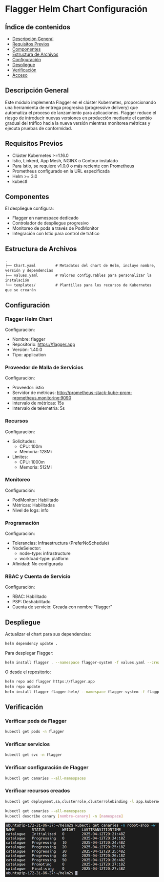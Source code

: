 # Flagger Helm Chart Configuración

## Índice de contenidos
* [Descripción General](#descripcion)
* [Requisitos Previos](#requisitos)
* [Componentes](#componentes)
* [Estructura de Archivos](#estructura)
* [Configuración](#configuracion)
* [Despliegue](#despliegue)
* [Verificación](#verificacion)
* [Acceso](#acceso)
  
<a name="descripcion"></a>
## Descripción General
Este módulo implementa Flagger en el clúster Kubernetes, proporcionando una herramienta de entrega progresiva (progressive delivery) que automatiza el proceso de lanzamiento para aplicaciones. Flagger reduce el riesgo de introducir nuevas versiones en producción mediante el cambio gradual del tráfico hacia la nueva versión mientras monitorea métricas y ejecuta pruebas de conformidad.

<a name="requisitos"></a>
## Requisitos Previos
- Clúster Kubernetes >=1.16.0
- Istio, Linkerd, App Mesh, NGINX o Contour instalado
- Para Istio, se requiere v1.0.0 o más reciente con Prometheus
- Prometheus configurado en la URL especificada
- Helm >= 3.0
- kubectl

<a name="componentes"></a>
## Componentes
El despliegue configura:
- Flagger en namespace dedicado
- Controlador de despliegue progresivo
- Monitoreo de pods a través de PodMonitor
- Integración con Istio para control de tráfico

<a name="estructura"></a>
## Estructura de Archivos
```
.
├── Chart.yaml         # Metadatos del chart de Helm, incluye nombre, versión y dependencias
├── values.yaml        # Valores configurables para personalizar la instalación
└── templates/         # Plantillas para los recursos de Kubernetes que se crearán
```

<a name="configuracion"></a>
## Configuración
### Flagger Helm Chart
Configuración:
- Nombre: flagger
- Repositorio: https://flagger.app
- Versión: 1.40.0
- Tipo: application

### Proveedor de Malla de Servicios
Configuración:
- Proveedor: istio
- Servidor de métricas: http://prometheus-stack-kube-prom-prometheus.monitoring:9090
- Intervalo de métricas: 15s
- Intervalo de telemetría: 5s

### Recursos
Configuración:
- Solicitudes:
  - CPU: 100m
  - Memoria: 128Mi
- Límites:
  - CPU: 1000m
  - Memoria: 512Mi

### Monitoreo
Configuración:
- PodMonitor: Habilitado
- Métricas: Habilitadas
- Nivel de logs: info

### Programación
Configuración:
- Tolerancias: Infraestructura (PreferNoSchedule)
- NodeSelector:
  - node-type: infrastructure
  - workload-type: platform
- Afinidad: No configurada

### RBAC y Cuenta de Servicio
Configuración:
- RBAC: Habilitado
- PSP: Deshabilitado
- Cuenta de servicio: Creada con nombre "flagger"

<a name="despliegue"></a>
## Despliegue
Actualizar el chart para sus dependencias:
```bash
helm dependency update .
```

Para desplegar Flagger:
```bash
helm install flagger . --namespace flagger-system -f values.yaml --create-namespace
```

O desde el repositorio:
```bash
helm repo add flagger https://flagger.app
helm repo update
helm install flagger flagger-helm/ --namespace flagger-system -f flagger-helm/values.yaml --create-namespace
```

<a name="verificacion"></a>
## Verificación
### Verificar pods de Flagger
```bash
kubectl get pods -n flagger
```

### Verificar servicios
```bash
kubectl get svc -n flagger
```

### Verificar configuración de Flagger
```bash
kubectl get canaries --all-namespaces
```

### Verificar recursos creados
```bash
kubectl get deployment,sa,clusterrole,clusterrolebinding -l app.kubernetes.io/name=flagger
```

 ```bash
kubectl get canaries --all-namespaces
kubectl describe canary [nombre-canary] -n [namespace]
 ```

![Arquitectura](https://github.com/Andherson333333/robot-shop/blob/master/Infrastructure-cloud-EKS/infra-node/Flagger-helm/imagenes/flagger-1.png)
